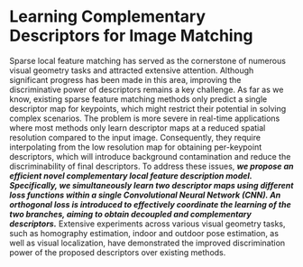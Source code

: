 # Learning Complementary Descriptors for Image Matching


Sparse local feature matching has served as the cornerstone of numerous visual geometry tasks and attracted extensive attention. Although significant progress has been made in this area, improving the discriminative power of descriptors remains a key challenge. As far as we know, existing sparse feature matching methods only predict a single descriptor map for keypoints, which might restrict their potential in solving complex scenarios. The problem is more severe in real-time applications where most methods only learn descriptor maps at a reduced spatial resolution compared to the input image. Consequently, they require interpolating from the low resolution map for obtaining per-keypoint descriptors, which will introduce background contamination and reduce the discriminability of final descriptors. To address these issues, ***we propose an efficient novel complementary local feature description model. Specifically, we simultaneously learn two descriptor maps using different loss functions within a single Convolutional Neural Network (CNN). An orthogonal loss is introduced to effectively coordinate the learning of the two branches, aiming to obtain decoupled and complementary descriptors.*** Extensive experiments across various visual geometry tasks, such as homography estimation, indoor and outdoor pose estimation, as well as visual localization, have demonstrated the improved discrimination power of the proposed descriptors over existing methods.
